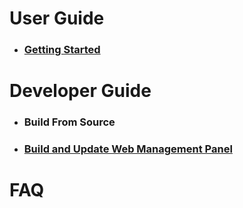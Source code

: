# User Guide
   * ### [Getting Started](https://github.com/ant-media/Ant-Media-Server/wiki/02_a_Getting-Started)

# Developer Guide
   * ### Build From Source
   * ### [Build and Update Web Management Panel](https://github.com/ant-media/Ant-Media-Server/wiki/02_b_DevGuide---Build-and-Update-Management-Web-Panel)

# FAQ